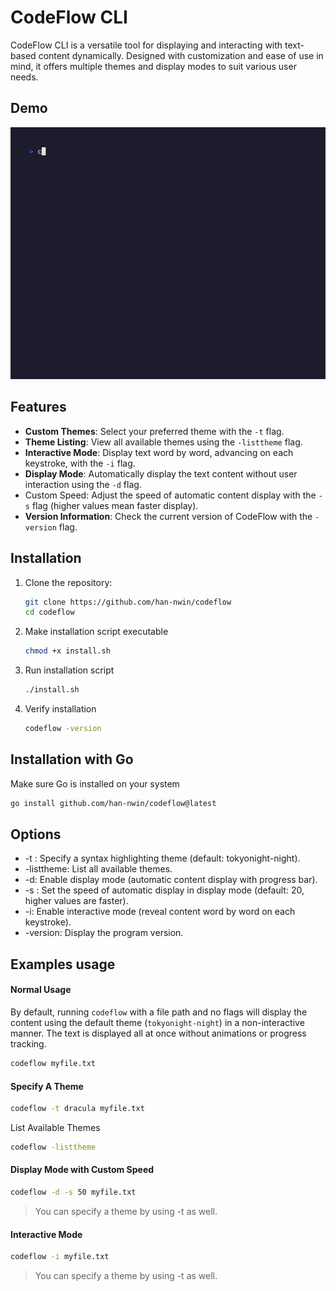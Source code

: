 # CodeFlow CLI

CodeFlow CLI is a versatile tool for displaying and interacting with text-based content dynamically. Designed with customization and ease of use in mind, it offers multiple themes and display modes to suit various user needs.


## Demo
![](assets/demo.gif)

## Features

- **Custom Themes**: Select your preferred theme with the `-t` flag.
- **Theme Listing**: View all available themes using the `-listtheme` flag.
- **Interactive Mode**: Display text word by word, advancing on each keystroke, with the `-i` flag.
- **Display Mode**: Automatically display the text content without user interaction using the `-d` flag.
- Custom Speed: Adjust the speed of automatic content display with the `-s` flag (higher values mean faster display).
- **Version Information**: Check the current version of CodeFlow with the `-version` flag.

## Installation

1. Clone the repository:
    ```bash
    git clone https://github.com/han-nwin/codeflow
    cd codeflow
    ```
2. Make installation script executable
    ```bash
    chmod +x install.sh
    ```
3. Run installation script
    ```bash
    ./install.sh
    ```
4. Verify installation
    ```bash
    codeflow -version
    ```
## Installation with Go
Make sure Go is installed on your system
```bash
go install github.com/han-nwin/codeflow@latest
```
<!-- ## Installation via Go

You can install CodeFlow using Homebrew:
```bash
brew tap han-nwin/codeflow
brew install codeflow
``` -->

## Options
- -t <theme>: Specify a syntax highlighting theme (default: tokyonight-night).
- -listtheme: List all available themes.
- -d: Enable display mode (automatic content display with progress bar).
- -s <speed>: Set the speed of automatic display in display mode (default: 20, higher values are faster).
- -i: Enable interactive mode (reveal content word by word on each keystroke).
- -version: Display the program version.

## Examples usage

#### Normal Usage
By default, running `codeflow` with a file path and no flags will display the content using the default theme (`tokyonight-night`) in a non-interactive manner. The text is displayed all at once without animations or progress tracking.
```bash
codeflow myfile.txt
```
#### Specify A Theme
```bash
codeflow -t dracula myfile.txt
```
List Available Themes
```bash
codeflow -listtheme
```


#### Display Mode with Custom Speed
```bash
codeflow -d -s 50 myfile.txt
```
> You can specify a theme by using -t as well.
#### Interactive Mode
```bash
codeflow -i myfile.txt
```
> You can specify a theme by using -t as well.

